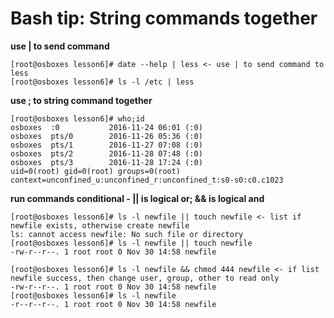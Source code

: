 # Bash tip: String commands together

**use | to send command**

```
[root@osboxes lesson6]# date --help | less <- use | to send command to less
[root@osboxes lesson6]# ls -l /etc | less
```

**use ; to string command together**

```
[root@osboxes lesson6]# who;id
osboxes  :0           2016-11-24 06:01 (:0)
osboxes  pts/0        2016-11-26 05:36 (:0)
osboxes  pts/1        2016-11-27 07:08 (:0)
osboxes  pts/2        2016-11-28 07:48 (:0)
osboxes  pts/3        2016-11-28 17:24 (:0)
uid=0(root) gid=0(root) groups=0(root) context=unconfined_u:unconfined_r:unconfined_t:s0-s0:c0.c1023
```

**run commands conditional - || is logical or; && is logical and**

```
[root@osboxes lesson6]# ls -l newfile || touch newfile <- list if newfile exists, otherwise create newfile
ls: cannot access newfile: No such file or directory
[root@osboxes lesson6]# ls -l newfile || touch newfile
-rw-r--r--. 1 root root 0 Nov 30 14:58 newfile

[root@osboxes lesson6]# ls -l newfile && chmod 444 newfile <- if list newfile success, then change user, group, other to read only
-rw-r--r--. 1 root root 0 Nov 30 14:58 newfile
[root@osboxes lesson6]# ls -l newfile
-r--r--r--. 1 root root 0 Nov 30 14:58 newfile
```
